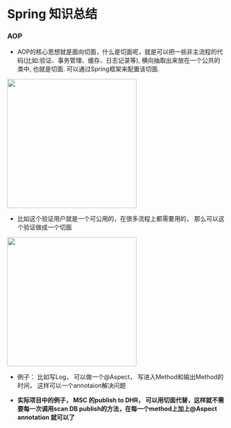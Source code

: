# Spring 知识总结



### AOP

- AOP的核心思想就是面向切面，什么是切面呢，就是可以把一些非主流程的代码(比如:验证、事务管理、缓存、日志记录等), 横向抽取出来放在一个公共的类中, 也就是切面. 可以通过Spring框架来配置该切面.



 <img src="https://raw.githubusercontent.com/zeyao/TechNotes/master/Document/AOP1.png" style="height:300px" />
 
- 比如这个验证用户就是一个可公用的，在很多流程上都需要用的， 那么可以这个验证做成一个切面


<img src="https://raw.githubusercontent.com/zeyao/TechNotes/master/Document/AOP2.png" style="height:300px" />

- 例子： 比如写Log， 可以做一个@Aspect， 写进入Method和输出Method的时间， 这样可以一个annotaion解决问题

- **实际项目中的例子， MSC 的publish to DHR， 可以用切面代替，这样就不需要每一次调用scan DB publish的方法，在每一个method上加上@Aspect annotation 就可以了**               